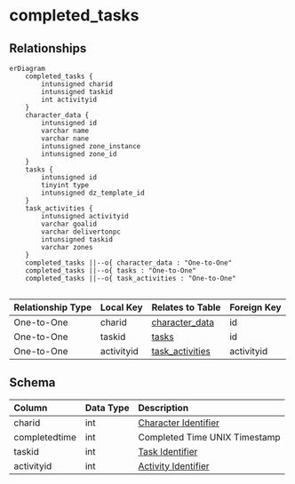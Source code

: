 # completed_tasks

## Relationships

```mermaid
erDiagram
    completed_tasks {
        intunsigned charid
        intunsigned taskid
        int activityid
    }
    character_data {
        intunsigned id
        varchar name
        varchar nane
        intunsigned zone_instance
        intunsigned zone_id
    }
    tasks {
        intunsigned id
        tinyint type
        intunsigned dz_template_id
    }
    task_activities {
        intunsigned activityid
        varchar goalid
        varchar delivertonpc
        intunsigned taskid
        varchar zones
    }
    completed_tasks ||--o{ character_data : "One-to-One"
    completed_tasks ||--o{ tasks : "One-to-One"
    completed_tasks ||--o{ task_activities : "One-to-One"


```


| Relationship Type | Local Key | Relates to Table | Foreign Key |
| :--- | :--- | :--- | :--- |
| One-to-One | charid | [character_data](../../schema/characters/character_data.md) | id |
| One-to-One | taskid | [tasks](../../schema/tasks/tasks.md) | id |
| One-to-One | activityid | [task_activities](../../schema/tasks/task_activities.md) | activityid |


## Schema

| Column | Data Type | Description |
| :--- | :--- | :--- |
| charid | int | [Character Identifier](../../schema/characters/character_data.md) |
| completedtime | int | Completed Time UNIX Timestamp |
| taskid | int | [Task Identifier](tasks.md) |
| activityid | int | [Activity Identifier](task_activities.md) |

